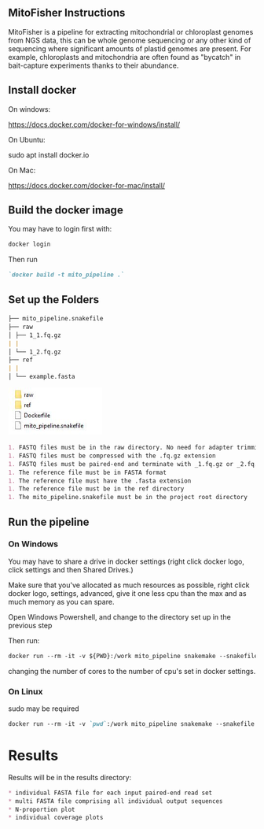 ## MitoFisher Instructions

MitoFisher is a pipeline for extracting mitochondrial or chloroplast genomes from NGS data, this can be whole genome sequencing or any other kind of sequencing where significant amounts of plastid genomes are present. For example, chloroplasts and mitochondria are often found as "bycatch" in bait-capture experiments thanks to their abundance.


## Install docker

On windows:

https://docs.docker.com/docker-for-windows/install/

On Ubuntu:

sudo apt install docker.io

On Mac:

https://docs.docker.com/docker-for-mac/install/


## Build the docker image

You may have to login first with:
```markdown
docker login
```

Then run 

```markdown
`docker build -t mito_pipeline .`
```

## Set up the Folders
```markdown
├── mito_pipeline.snakefile
├── raw
│ ├── 1_1.fq.gz
| |
│ └── 1_2.fq.gz
├── ref
| |
│ └── example.fasta
```

![Folder Layout](/images/folder.JPG)

```markdown
1. FASTQ files must be in the raw directory. No need for adapter trimming as carried out by the pipeline
1. FASTQ files must be compressed with the .fq.gz extension
1. FASTQ files must be paired-end and terminate with _1.fq.gz or _2.fq.gz
1. The reference file must be in FASTA format
1. The reference file must have the .fasta extension
1. The reference file must be in the ref directory
1. The mito_pipeline.snakefile must be in the project root directory
```

## Run the pipeline

### On Windows 

You may have to share a drive in docker settings (right click docker logo, click settings and then Shared Drives.)

Make sure that you've allocated as much resources as possible, right click docker logo, settings, advanced, give it one less cpu than the max and as much memory as you can spare.

Open Windows Powershell, and change to the directory set up in the previous step

Then run:
```markdown
docker run --rm -it -v ${PWD}:/work mito_pipeline snakemake --snakefile mito_pipeline.snakefile --cores 8
```
changing the number of cores to the number of cpu's set in docker settings.

### On Linux

sudo may be required

```markdown
docker run --rm -it -v `pwd`:/work mito_pipeline snakemake --snakefile mito_pipeline.snakefile --cores 8
```

# Results

Results will be in the results directory:

```markdown
* individual FASTA file for each input paired-end read set
* multi FASTA file comprising all individual output sequences
* N-proportion plot
* individual coverage plots
```
